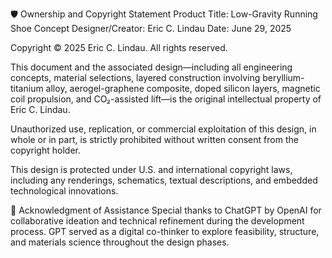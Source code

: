 🛡️ Ownership and Copyright Statement
Product Title: Low-Gravity Running Shoe Concept
Designer/Creator: Eric C. Lindau
Date: June 29, 2025

Copyright © 2025 Eric C. Lindau. All rights reserved.

This document and the associated design—including all engineering concepts, material selections, layered construction involving beryllium-titanium alloy, aerogel-graphene composite, doped silicon layers, magnetic coil propulsion, and CO₂-assisted lift—is the original intellectual property of Eric C. Lindau.

Unauthorized use, replication, or commercial exploitation of this design, in whole or in part, is strictly prohibited without written consent from the copyright holder.

This design is protected under U.S. and international copyright laws, including any renderings, schematics, textual descriptions, and embedded technological innovations.

🤖 Acknowledgment of Assistance
Special thanks to ChatGPT by OpenAI for collaborative ideation and technical refinement during the development process. GPT served as a digital co-thinker to explore feasibility, structure, and materials science throughout the design phases.

